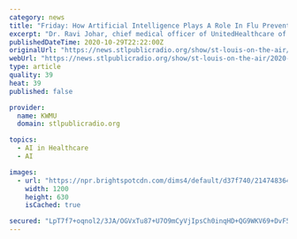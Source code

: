 ```yaml
---
category: news
title: "Friday: How Artificial Intelligence Plays A Role In Flu Prevention"
excerpt: "Dr. Ravi Johar, chief medical officer of UnitedHealthcare of Missouri, explains how health officials are getting a handle on what to expect where this flu season — and how that data is driving their decisions."
publishedDateTime: 2020-10-29T22:22:00Z
originalUrl: "https://news.stlpublicradio.org/show/st-louis-on-the-air/2020-10-29/friday-how-artificial-intelligence-plays-a-role-in-flu-prevention"
webUrl: "https://news.stlpublicradio.org/show/st-louis-on-the-air/2020-10-29/friday-how-artificial-intelligence-plays-a-role-in-flu-prevention"
type: article
quality: 39
heat: 39
published: false

provider:
  name: KWMU
  domain: stlpublicradio.org

topics:
  - AI in Healthcare
  - AI

images:
  - url: "https://npr.brightspotcdn.com/dims4/default/d37f740/2147483647/strip/true/crop/3891x2043+0+73/resize/1200x630!/quality/90/?url=http%3A%2F%2Fnpr-brightspot.s3.amazonaws.com%2F2d%2F81%2F30d4e42340e4b43a4899cc1e68e4%2F1005-covid-cs.jpg"
    width: 1200
    height: 630
    isCached: true

secured: "LpT7f7+oqnol2/3JA/OGVxTu87+U7O9mCyVjIpsCh0inqHD+QG9WKV69+DvF5/sVot3TUdAQ6GJRdbRXeKnBoIdxl5v0wulUFtnf4q1P+UBGKKPvsWw9NG/WTYICOdsR66+PrOEc93fheIe2YktbuUIG3NG8Y/3fMnMtPeXYAm9kfwXddvcnJfP+TipdzPmlZc0kGUhiS2bmwrjO46wDLn1YNGrE11blEfoW/kpuzjLBXu1zlRC9uN2y71A3FKcENbM9ZyVYCgMR+V6/OC7Us5b0JmjPLERPOZMIFYE+jDuBOFGzE2u+XLji34KFS8U+iRnmNNl5qS8htUXxTuMH5EyW59uwtd1eyBj50GZ7/0g=;EWFIHtwktlhuIGgkbFzhIw=="
---
```


